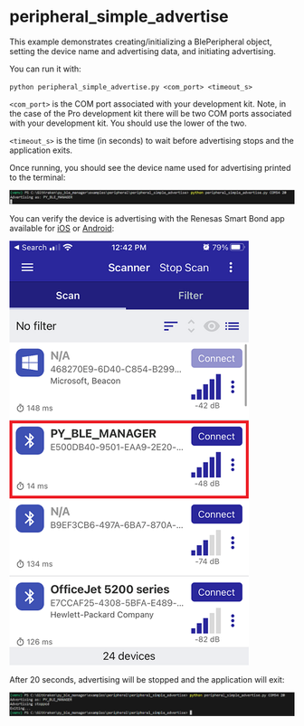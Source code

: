 # peripheral_simple_advertise

This example demonstrates creating/initializing a BlePeripheral object, setting the device name and advertising data, and initiating advertising.

You can run it with:

`python peripheral_simple_advertise.py <com_port> <timeout_s>`

`<com_port>` is the COM port associated with your development kit. Note, in the case of the Pro development kit there will be two COM ports associated with your development kit. You should use the lower of the two.

`<timeout_s>` is the time (in seconds) to wait before advertising stops and the application exits.

Once running, you should see the device name used for advertising printed to the terminal:

![adv_data](assets/adv_data.png)

You can verify the device is advertising with the Renesas Smart Bond app available for [iOS](https://apps.apple.com/us/app/renesas-smartbond/id1623197578) or [Android](https://play.google.com/store/apps/details?id=com.renesas.smartbond&hl=en_US&gl=US):

![app](assets/app.png)

After 20 seconds, advertising will be stopped and the application will exit:

![adv_stop](assets/adv_stop.png)
